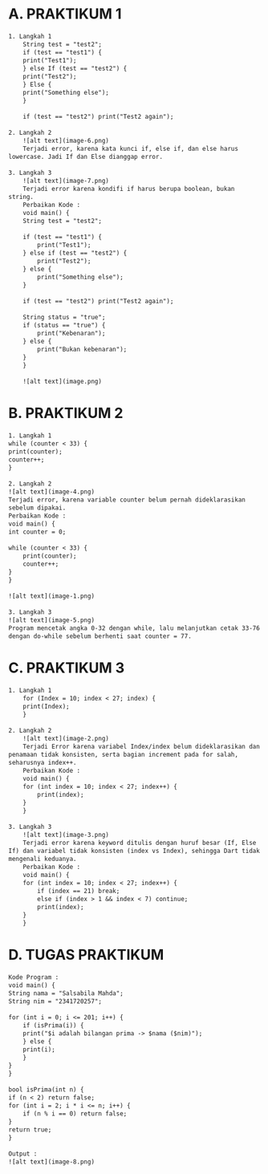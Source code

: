 # A. PRAKTIKUM 1
    1. Langkah 1
        String test = "test2";
        if (test == "test1") {
        print("Test1");
        } else If (test == "test2") {
        print("Test2");
        } Else {
        print("Something else");
        }

        if (test == "test2") print("Test2 again");

    2. Langkah 2
        ![alt text](image-6.png)
        Terjadi error, karena kata kunci if, else if, dan else harus lowercase. Jadi If dan Else dianggap error. 

    3. Langkah 3
        ![alt text](image-7.png)
        Terjadi error karena kondifi if harus berupa boolean, bukan string. 
        Perbaikan Kode :
        void main() {
        String test = "test2";

        if (test == "test1") {
            print("Test1");
        } else if (test == "test2") {
            print("Test2");
        } else {
            print("Something else");
        }

        if (test == "test2") print("Test2 again");

        String status = "true";
        if (status == "true") {
            print("Kebenaran");
        } else {
            print("Bukan kebenaran");
        }
        }

        ![alt text](image.png)  

# B. PRAKTIKUM 2
    1. Langkah 1
    while (counter < 33) {
    print(counter);
    counter++;
    }

    2. Langkah 2
    ![alt text](image-4.png)
    Terjadi error, karena variable counter belum pernah dideklarasikan sebelum dipakai. 
    Perbaikan Kode : 
    void main() {
    int counter = 0;

    while (counter < 33) {
        print(counter);
        counter++;
    }
    }

    ![alt text](image-1.png)

    3. Langkah 3
    ![alt text](image-5.png)
    Program mencetak angka 0-32 dengan while, lalu melanjutkan cetak 33-76 dengan do-while sebelum berhenti saat counter = 77. 

# C. PRAKTIKUM 3
    1. Langkah 1
        for (Index = 10; index < 27; index) {
        print(Index);
        }

    2. Langkah 2
        ![alt text](image-2.png)
        Terjadi Error karena variabel Index/index belum dideklarasikan dan penamaan tidak konsisten, serta bagian increment pada for salah, seharusnya index++.
        Perbaikan Kode : 
        void main() {
        for (int index = 10; index < 27; index++) {
            print(index);
        }
        }

    3. Langkah 3
        ![alt text](image-3.png)
        Terjadi error karena keyword ditulis dengan huruf besar (If, Else If) dan variabel tidak konsisten (index vs Index), sehingga Dart tidak mengenali keduanya. 
        Perbaikan Kode : 
        void main() {
        for (int index = 10; index < 27; index++) {
            if (index == 21) break;
            else if (index > 1 && index < 7) continue;
            print(index);
        }
        }

# D. TUGAS PRAKTIKUM
    Kode Program :
    void main() {
    String nama = "Salsabila Mahda";
    String nim = "2341720257";  

    for (int i = 0; i <= 201; i++) {
        if (isPrima(i)) {
        print("$i adalah bilangan prima -> $nama ($nim)");
        } else {
        print(i);
        }
    }
    }

    bool isPrima(int n) {
    if (n < 2) return false; 
    for (int i = 2; i * i <= n; i++) {
        if (n % i == 0) return false;
    }
    return true;
    }

    Output : 
    ![alt text](image-8.png)
